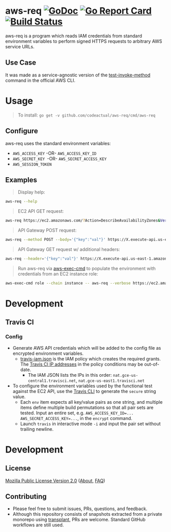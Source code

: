 # aws-req [![GoDoc](https://godoc.org/github.com/codeactual/aws-req?status.svg)](https://pkg.go.dev/mod/github.com/codeactual/aws-req) [![Go Report Card](https://goreportcard.com/badge/github.com/codeactual/aws-req)](https://goreportcard.com/report/github.com/codeactual/aws-req) [![Build Status](https://travis-ci.org/codeactual/aws-req.png)](https://travis-ci.org/codeactual/aws-req)

aws-req is a program which reads IAM credentials from standard environment variables to perform signed HTTPS requests to arbitrary AWS service URLs.

## Use Case

It was made as a service-agnostic version of the [test-invoke-method](https://docs.aws.amazon.com/cli/latest/reference/apigateway/test-invoke-method.html) command in the official AWS CLI.

# Usage

> To install: `go get -v github.com/codeactual/aws-req/cmd/aws-req`

## Configure

aws-req uses the standard environment variables:

- `AWS_ACCESS_KEY` -OR- `AWS_ACCESS_KEY_ID`
- `AWS_SECRET_KEY `-OR- `AWS_SECRET_ACCESS_KEY`
- `AWS_SESSION_TOKEN`

## Examples

> Display help:

```bash
aws-req --help
```

> EC2 API GET request:

```bash
aws-req https://ec2.amazonaws.com/?Action=DescribeAvailabilityZones&Version=2016-11-15
```

> API Gateway POST request:

```bash
aws-req --method POST --body='{"key":"val"}' https://X.execute-api.us-east-1.amazonaws.com/prod/endpoint
```

> API Gateway GET request w/ additional headers:

```bash
aws-req --header='{"key":"val"}' https://X.execute-api.us-east-1.amazonaws.com/prod/endpoint
```

> Run aws-req via [aws-exec-cmd](https://github.com/codeactual/aws-exec-cmd) to populate the environment with credentials from an EC2 instance role:

```bash
aws-exec-cmd role --chain instance -- aws-req --verbose https://ec2.amazonaws.com/?Action=DescribeAvailabilityZones&Version=2016-11-15
```

# Development

## Travis CI

### Config

- Generate AWS API credentials which will be added to the config file as encrypted environment variables.
  - [travis-iam.json](testdata/iam/travis-iam.json) is the IAM policy which creates the required grants. The [Travis CI IP addresses](https://docs.travis-ci.com/user/ip-addresses/) in the policy conditions may be out-of-date.
    - The IAM JSON lists the IPs in this order: `nat.gce-us-central1.travisci.net`, `nat.gce-us-east1.travisci.net`
- To configure the environment variables used by the functional test against the EC2 API, use the [Travis CLI](https://docs.travis-ci.com/user/encryption-keys/#usage) to generate the `secure` string value.
  - Each `env` item expects all key/value pairs as one string, and multiple items define multiple build permutations so that all pair sets are tested. Input an entire set, e.g. `AWS_ACCESS_KEY_ID=... AWS_SECRET_ACCESS_KEY=...`, in the `encrypt` command.
  - Launch `travis` in interactive mode `-i` and input the pair set without trailing newline.

# Development

## License

[Mozilla Public License Version 2.0](https://www.mozilla.org/en-US/MPL/2.0/) ([About](https://www.mozilla.org/en-US/MPL/), [FAQ](https://www.mozilla.org/en-US/MPL/2.0/FAQ/))

## Contributing

- Please feel free to submit issues, PRs, questions, and feedback.
- Although this repository consists of snapshots extracted from a private monorepo using [transplant](https://github.com/codeactual/transplant), PRs are welcome. Standard GitHub workflows are still used.
